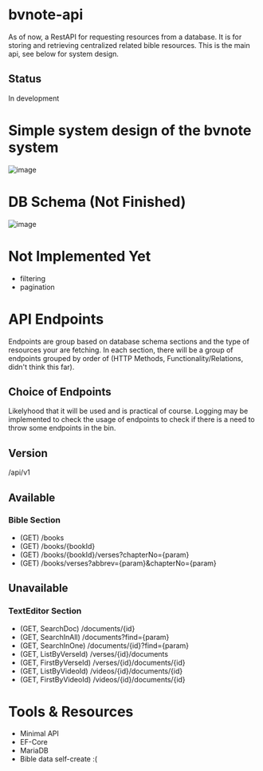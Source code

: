 # bvnote-api
As of now, a RestAPI for requesting resources from a database.
It is for storing and retrieving centralized related bible resources.
This is the main api, see below for system design. 
## Status
In development

# Simple system design of the bvnote system
![image](https://github.com/jazteng2/bvnote-api/assets/36156694/4e76e235-4df6-45a3-97f0-d708d88e5c82)

# DB Schema (Not Finished)
![image](https://github.com/jazteng2/bvnote-api/assets/36156694/d722f39d-ddb3-4e89-ba8e-2cb175c22626)

# Not Implemented Yet
- filtering
- pagination

# API Endpoints
Endpoints are group based on database schema sections and the type of resources your are fetching. In each section, there will be a group of endpoints grouped by order of (HTTP Methods, Functionality/Relations, didn't think this far).

## Choice of Endpoints
Likelyhood that it will be used and is practical of course. Logging may be implemented to check the usage of endpoints to check if there is a need to throw some endpoints in the bin.

## Version
/api/v1

## Available
### Bible Section
- (GET) /books
- (GET) /books/{bookId}
- (GET) /books/{bookId}/verses?chapterNo={param}
- (GET) /books/verses?abbrev={param}&chapterNo={param}

## Unavailable
### TextEditor Section
- (GET, SearchDoc) /documents/{id}
- (GET, SearchInAll) /documents?find={param}
- (GET, SearchInOne) /documents/{id}?find={param}
- (GET, ListByVerseId) /verses/{id}/documents
- (GET, FirstByVerseId) /verses/{id}/documents/{id}
- (GET, ListByVideoId) /videos/{id}/documents/{id}
- (GET, FirstByVideoId) /videos/{id}/documents/{id}


# Tools & Resources
- Minimal API
- EF-Core
- MariaDB
- Bible data self-create :(
